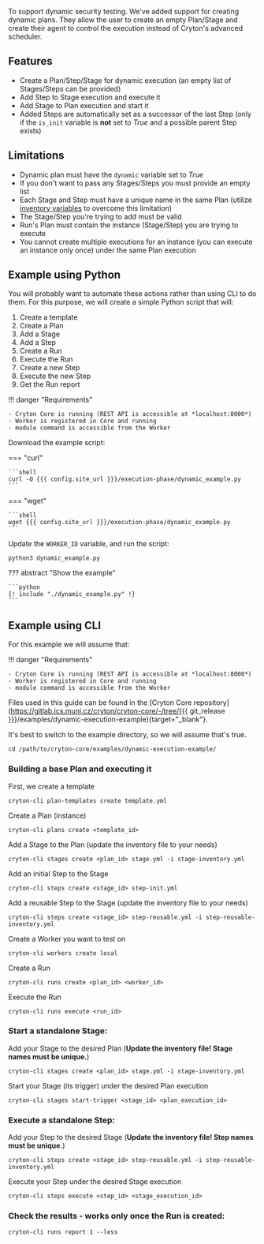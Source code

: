 To support dynamic security testing. We've added support for creating dynamic plans. They allow the user to 
create an empty Plan/Stage and create their agent to control the execution instead of Cryton's advanced scheduler.

## Features
- Create a Plan/Step/Stage for dynamic execution (an empty list of Stages/Steps can be provided)
- Add Step to Stage execution and execute it
- Add Stage to Plan execution and start it
- Added Steps are automatically set as a successor of the last Step (only if the `is_init` variable is **not** set to *True* and a possible parent Step exists)

## Limitations
- Dynamic plan must have the `dynamic` variable set to *True*
- If you don't want to pass any Stages/Steps you must provide an empty list
- Each Stage and Step must have a unique name in the same Plan (utilize [inventory variables](design-phase/plan-instance.md#inventory-files) to overcome this limitation)
- The Stage/Step you're trying to add must be valid
- Run's Plan must contain the instance (Stage/Step) you are trying to execute
- You cannot create multiple executions for an instance (you can execute an instance only once) under the same Plan execution

## Example using Python
You will probably want to automate these actions rather than using CLI to do them. For this purpose, we will create a simple Python script that will:

1. Create a template
2. Create a Plan
3. Add a Stage
4. Add a Step
5. Create a Run
6. Execute the Run
7. Create a new Step
8. Execute the new Step
9. Get the Run report

!!! danger "Requirements"

    - Cryton Core is running (REST API is accessible at *localhost:8000*)
    - Worker is registered in Core and running
    - module command is accessible from the Worker

Download the example script:

=== "curl"

    ```shell
    curl -O {{{ config.site_url }}}/execution-phase/dynamic_example.py
    ```

=== "wget"

    ```shell
    wget {{{ config.site_url }}}/execution-phase/dynamic_example.py
    ```

Update the `WORKER_ID` variable, and run the script:
```shell
python3 dynamic_example.py
```

??? abstract "Show the example"

    ```python
    {! include "./dynamic_example.py" !}
    ```

## Example using CLI
For this example we will assume that:

!!! danger "Requirements"

    - Cryton Core is running (REST API is accessible at *localhost:8000*)
    - Worker is registered in Core and running
    - module command is accessible from the Worker

Files used in this guide can be found in the [Cryton Core repository](https://gitlab.ics.muni.cz/cryton/cryton-core/-/tree/{{{ git_release }}}/examples/dynamic-execution-example){target="_blank"}.

It's best to switch to the example directory, so we will assume that's true.
```shell
cd /path/to/cryton-core/examples/dynamic-execution-example/
```

### Building a base Plan and executing it
First, we create a template
```shell
cryton-cli plan-templates create template.yml
```

Create a Plan (instance)
```shell
cryton-cli plans create <template_id>
```

Add a Stage to the Plan (update the inventory file to your needs)
```shell
cryton-cli stages create <plan_id> stage.yml -i stage-inventory.yml
```

Add an initial Step to the Stage
```shell
cryton-cli steps create <stage_id> step-init.yml
```

Add a reusable Step to the Stage (update the inventory file to your needs)
```shell
cryton-cli steps create <stage_id> step-reusable.yml -i step-reusable-inventory.yml
```

Create a Worker you want to test on
```shell
cryton-cli workers create local
```

Create a Run
```shell
cryton-cli runs create <plan_id> <worker_id>
```

Execute the Run
```shell
cryton-cli runs execute <run_id>
```

### Start a standalone Stage:
Add your Stage to the desired Plan (**Update the inventory file! Stage names must be unique.**)
```shell
cryton-cli stages create <plan_id> stage.yml -i stage-inventory.yml
```

Start your Stage (its trigger) under the desired Plan execution 
```shell
cryton-cli stages start-trigger <stage_id> <plan_execution_id>
```

### Execute a standalone Step:
Add your Step to the desired Stage (**Update the inventory file! Step names must be unique.**)
```shell
cryton-cli steps create <stage_id> step-reusable.yml -i step-reusable-inventory.yml
```

Execute your Step under the desired Stage execution
```shell
cryton-cli steps execute <step_id> <stage_execution_id>
```

### Check the results - works only once the Run is created:
```shell
cryton-cli runs report 1 --less
```
